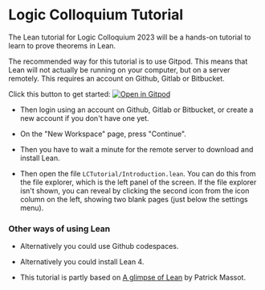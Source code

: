 # Logic Colloquium Tutorial

The Lean tutorial for Logic Colloquium 2023 will be a hands-on tutorial to learn to prove theorems in Lean.

The recommended way for this tutorial is to use Gitpod. This means that Lean will not actually be running on your computer, but on a server remotely. This requires an account on Github, Gitlab or Bitbucket.

Click this button to get started: [![Open in Gitpod](https://gitpod.io/button/open-in-gitpod.svg)](https://gitpod.io/#https://github.com/fpvandoorn/LogicColloquiumTutorial)

* Then login using an account on Github, Gitlab or Bitbucket, or create a new account if you don't have one yet.

* On the "New Workspace" page, press "Continue".

* Then you have to wait a minute for the remote server to download and install Lean.

* Then open the file `LCTutorial/Introduction.lean`. You can do this from the file explorer, which is the left panel of the screen. If the file explorer isn't shown, you can reveal by clicking the second icon from the icon column on the left, showing two blank pages (just below the settings menu).

### Other ways of using Lean

* Alternatively you could use Github codespaces.

* Alternatively you could install Lean 4.

<!-- After reading the `Introduction.lean` file, you should read explanations and do exercises in the
`Basics` folder, and then choose to work on one file from the `Topics` folder.
Of course you can play with all files from that folder if you have more time. -->

<!-- If you have a lot more time, you should read the book [Mathematics in Lean](https://leanprover-community.github.io/mathematics_in_lean/) (but note that book is currently using the stable version of Lean, Lean 3, whereas this repository uses the brand new Lean 4 which is not yet fully ready for mathematical use). -->

* This tutorial is partly based on [A glimpse of Lean](https://github.com/PatrickMassot/glimpse_of_lean) by Patrick Massot.